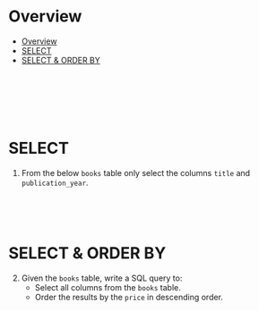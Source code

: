 # Overview

- [Overview](#overview)
- [SELECT](#select)
- [SELECT \& ORDER BY](#select--order-by)

&nbsp;

&nbsp;

&nbsp;

# SELECT

1. From the below `books` table only select the columns `title` and `publication_year`.

&nbsp;

&nbsp;

# SELECT & ORDER BY

2. Given the `books` table, write a SQL query to:
   - Select all columns from the `books` table.
   - Order the results by the `price` in descending order.

&nbsp;

&nbsp;

&nbsp;

&nbsp;

&nbsp;

&nbsp;

&nbsp;

&nbsp;
